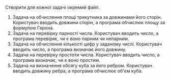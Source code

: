 Створити для кожної задачі окремий файл.

1. Задача на обчислення площі трикутника за довжинами його сторін. Користувач вводить довжини сторін, а програма обчислює площу за формулою Герона.
2. Задача на перевірку парності числа. Користувач вводить число, а програма перевіряє, чи є воно парним чи непарним.
3. Задача на обчислення кількості цифр у заданому числі. Користувач вводить число, а програма визначає його довжину.
4. Задача на перевірку простоти числа. Користувач вводить число, а програма визначає, чи є воно простим.
5. Задача на визначення обсягу куба за його ребром. Користувач вводить довжину ребра, а програма обчислює об'єм куба.